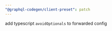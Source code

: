 ```yaml
---
"@graphql-codegen/client-preset": patch
---
```


add typescript `avoidOptionals` to forwarded config
